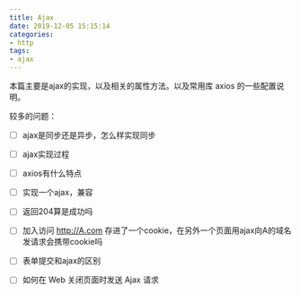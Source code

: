 ```yaml
---
title: Ajax
date: 2019-12-05 15:15:14
categories:
- http
tags:
- ajax
---
```


本篇主要是ajax的实现，以及相关的属性方法。以及常用库 axios 的一些配置说明。

较多的问题：

- [ ] ajax是同步还是异步，怎么样实现同步
- [ ] ajax实现过程
- [ ] axios有什么特点
- [ ] 实现一个ajax，兼容
- [ ] 返回204算是成功吗
- [ ] 加入访问 <http://A.com> 存进了一个cookie，在另外一个页面用ajax向A的域名发请求会携带cookie吗
- [ ] 表单提交和ajax的区别
- [ ] 如何在 Web 关闭页面时发送 Ajax 请求


